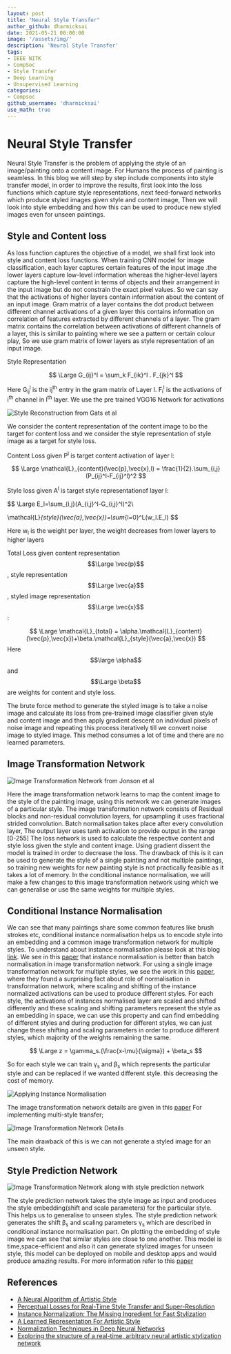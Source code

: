 ```yaml
---
layout: post
title: "Neural Style Transfer"
author_github: dharmicksai
date: 2021-05-21 00:00:00
image: '/assets/img/'
description: 'Neural Style Transfer'
tags:
- IEEE NITK
- CompSoc
- Style Transfer
- Deep Learning
- Unsupervised Learning
categories:
- Compsoc
github_username: 'dharmicksai'
use_math: true
---
```

# Neural Style Transfer
 
Neural Style Transfer is the problem of applying the style of an image/painting onto a content image. For Humans the process of painting is seamless. In this blog we will step by step include components into style transfer model, in order to improve the results, first look into the loss functions which capture style representations, next feed-forward networks which produce styled images given style and content image, Then we will look into style embedding and how this can be used to produce new styled images even for unseen paintings.
 
## Style and Content loss
 
As loss function captures the objective of a model, we shall first look into style and content loss functions. When training CNN model for image classification, each layer captures certain features of the input image .the lower layers capture low-level information whereas the higher-level layers capture the high-level content in terms of objects and their arrangement in the input image but do not constrain the exact pixel values. So we can say that the activations of higher layers contain information about the content of an input image. Gram matrix of a layer contains the dot product between different channel activations of a given layer this contains information on correlation of features extracted by different channels of a layer. The gram matrix contains the correlation between activations of different channels of a layer, this is similar to painting where we see a pattern or certain colour play, So we use gram matrix of lower layers as style representation of an input image.
 
Style Representation

$$
\Large
 G_{ij}^l = \sum_k F_{ik}^l . F_{jk}^l
$$
 

 
Here G<sub>ij</sub><sup>l</sup> is the ij<sup>th</sup> entry in the gram matrix of Layer l. F<sub>i</sub><sup>l</sup> is the activations of i<sup>th</sup> channel in l<sup>th</sup> layer.
We use the pre trained VGG16 Network for activations
 
![Style Reconstruction from Gats et al](/blog/assets/img/Neural-Style-Transfer/VGG_style.png)
 
We consider the content representation of the content image to bo the target for content loss and we consider the style representation of style image as a target for style loss.
 
Content Loss given P<sup>l</sup> is target content activation of layer l:
 
 $$
 \Large
 \mathcal{L}_{content}(\vec{p},\vec{x},l) = \frac{1}{2}.\sum_{i,j}(P_{ij}^l-F_{ij}^l)^2
 $$

 
Style loss given A<sup>l</sup> is target style representationof layer l:

$$
\Large
E_l=\sum_{i,j}(A_{i,j}^l-G_{i,j}^l)^2\\

\mathcal{L}_{style}(\vec{a},\vec{x})=\sum_{l=0}^L(w_l.E_l)
$$

Here w<sub>l</sub> is the weight per layer, the weight decreases from lower layers to higher layers


 
Total Loss given content representation $$\Large \vec{p}$$, style representation $$\Large \vec{a}$$, styled image representation $$\Large \vec{x}$$:
 
$$
\Large
\mathcal{L}_{total} = \alpha.\mathcal{L}_{content}(\vec{p},\vec{x})+\beta.\mathcal{L}_{style}(\vec{a},\vec{x})
$$
Here $$\large \alpha$$ and $$\Large \beta$$ are weights for content and style loss.
 
The brute force method to generate the styled image is to take a noise image and calculate its loss from pre-trained image classifier given style and content image and then apply gradient descent on individual pixels of noise image and repeating this process iteratively till we convert noise image to styled image. This method consumes a lot of time and there are no learned parameters.
 
## Image Transformation Network
 
![Image Transformation Network from Jonson et al](/blog/assets/img/Neural-Style-Transfer/Feed_Forward.png)
 
Here the image transformation network learns to map the content image to the style of the painting image, using this network we can generate images of a particular style. The image transformation network consists of Residual blocks and non-residual convolution layers, for upsampling it uses fractional strided convolution. Batch normalisation takes place after every convolution layer, The output layer uses tanh activation to provide output in the range [0-255] The loss network is used to calculate the respective content and style loss given the style and content image. Using gradient dissent the model is trained in order to decrease the loss. The drawback of this is it can be used to generate the style of a single painting and not multiple paintings, so training new weights for new painting style is not practically feasible as it takes a lot of memory. In the conditional instance normalisation, we will make a few changes to this image transformation network using which we can generalise or use the same weights for multiple styles.
 
## Conditional Instance Normalisation
 
We can see that many paintings share some common features like brush strokes etc, conditional instance normalisation helps us to encode style into an embedding and a common image transformation network for multiple styles. To understand about instance normalisation please look at this blog [link](https://medium.com/techspace-usict/normalization-techniques-in-deep-neural-networks-9121bf100d8). We see in this [paper](https://arxiv.org/pdf/1607.08022.pdf) that instance normalisation is better than batch normalisation in image transformation network. For using a single image transformation network for multiple styles, we see the work in this [paper](https://arxiv.org/pdf/1610.07629.pdf), where they found a surprising fact about role of normalisation in transformation network, where scaling and shifting of the instance normalized activations can be used to produce different styles. For each style, the activations of instances normalised layer are scaled and shifted differently and these scaling and shifting parameters represent the style as an embedding in space, we can use this property and can find embedding of different styles and during production for different styles, we can just change these shifting and scaling parameters in order to produce different styles, which majority of the weights remaining the same.

$$
\Large 
z = \gamma_s.(\frac{x-\mu}{\sigma}) + \beta_s
$$
 
So for each style we can train γ<sub>s</sub> and β<sub>s</sub> which represents the particular style and can be replaced if we wanted different style. this decreasing the cost of memory.
 
![Applying Instance Normalisation](/blog/assets/img/Neural-Style-Transfer/Normalisation.png)
 
The image transformation network details are given in this [paper](https://arxiv.org/pdf/1610.07629.pdf) For implementing multi-style transfer;
 
![Image Transformation Network Details](/blog/assets/img/Neural-Style-Transfer/Network_Details.png)
 
The main drawback of this is we can not generate a styled image for an unseen style.
 
## Style Prediction Network
 
![Image Transformation Network along with style prediction network](/blog/assets/img/Neural-Style-Transfer/style_prediction.png)
 
The style prediction network takes the style image as input and produces the style embedding(shift and scale parameters) for the particular style. This helps us to generalise to unseen styles. The style prediction network generates the shift β<sub>s</sub>  and scaling parameters γ<sub>s</sub> which are described in conditional instance normalisation part. On plotting the embedding of style image we can see that similar styles are close to one another. This model is time,space-efficient and also it can generate stylized images for unseen style, this model can be deployed on mobile and desktop apps and would produce amazing results. For more information refer to this [paper](https://arxiv.org/pdf/1705.06830.pdf)
 
## References
- [A Neural Algorithm of Artistic Style](https://arxiv.org/abs/1508.06576)
- [Perceptual Losses for Real-Time Style Transfer and Super-Resolution](https://arxiv.org/abs/1603.08155)
- [Instance Normalization: The Missing Ingredient for Fast Stylization](https://arxiv.org/abs/1607.08022)
- [A Learned Representation For Artistic Style](https://arxiv.org/abs/1610.07629)
- [Normalization Techniques in Deep Neural Networks](https://medium.com/techspace-usict/normalization-techniques-in-deep-neural-networks-9121bf100d8)
- [Exploring the structure of a real-time, arbitrary neural
artistic stylization network](https://arxiv.org/pdf/1705.06830.pdf)